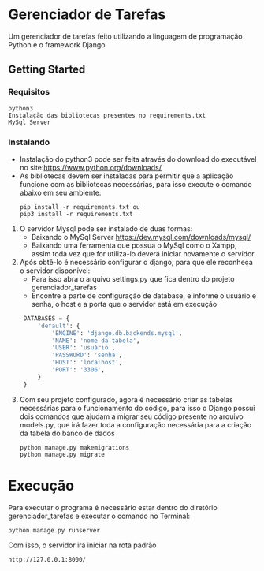 # Gerenciador de Tarefas
Um gerenciador de tarefas feito utilizando a linguagem de programação Python e o framework Django

## Getting Started

### Requisitos

```
python3
Instalação das bibliotecas presentes no requirements.txt
MySql Server
```
### Instalando

 - Instalação do python3 pode ser feita através do download do executável no site:https://www.python.org/downloads/
 - As bibliotecas devem ser instaladas para permitir que a aplicação funcione com as bibliotecas necessárias, para isso execute o comando abaixo em seu ambiente:
     ```
    pip install -r requirements.txt ou
    pip3 install -r requirements.txt
    ```
1. O servidor Mysql pode ser instalado de duas formas:
    - Baixando o MySql Server https://dev.mysql.com/downloads/mysql/
    - Baixando uma ferramenta que possua o MySql como o Xampp, assim toda vez que for utiliza-lo deverá iniciar novamente o servidor
2. Após obtê-lo é necessário configurar o django, para que ele reconheça o servidor disponível:
    - Para isso abra o arquivo settings.py que fica dentro do projeto gerenciador_tarefas
    - Encontre a parte de configuração de database, e informe o usuário e senha, o host e a porta que o servidor está em execução
   ```python
    DATABASES = {
        'default': {
            'ENGINE': 'django.db.backends.mysql',
            'NAME': 'nome da tabela',
            'USER': 'usuário',
            'PASSWORD': 'senha',
            'HOST': 'localhost',
            'PORT': '3306',
        }
    }
    ```
3. Com seu projeto configurado, agora é necessário criar as tabelas necessárias para o funcionamento do código, para isso o Django possui dois comandos que ajudam a migrar seu código presente no arquivo models.py, que irá fazer toda a configuração necessária para a criação da tabela do banco de dados
    ```
    python manage.py makemigrations
    python manage.py migrate
    ```

# Execução
Para executar o programa é necessário estar dentro do diretório gerenciador_tarefas e executar o comando no Terminal:

```bat
python manage.py runserver
```
Com isso, o servidor irá iniciar na rota padrão
```sh
http://127.0.0.1:8000/
```
